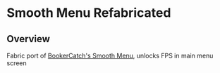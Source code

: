 # Smooth Menu Refabricated

## Overview
Fabric port of [BookerCatch's Smooth Menu](https://github.com/BookerCatch/SmoothMenu), unlocks FPS in main menu screen

